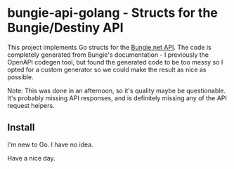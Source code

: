# bungie-api-golang - Structs for the Bungie/Destiny API

This project implements Go structs for the [Bungie.net API](https://github.com/Bungie-net/api). The code is completely generated from Bungie's documentation - I previously the OpenAPI codegen tool, but found the generated code to be too messy so I opted for a custom generator so we could make the result as nice as possible.

Note: This was done in an afternoon, so it's quality maybe be questionable. It's probably missing API responses, and is definitely missing any of the API request helpers.

## Install

I'm new to Go. I have no idea.

Have a nice day.
